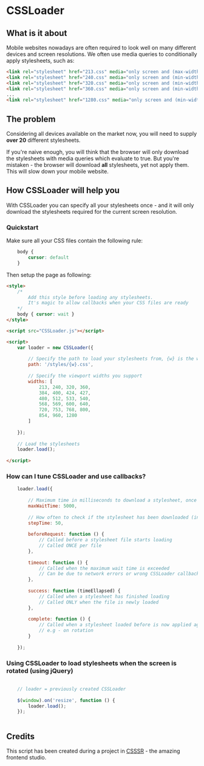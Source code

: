 CSSLoader
=========

What is it about
-----

Mobile websites nowadays are often required to look well on many different devices and screen resolutions. 
We often use media queries to conditionally apply stylesheets, such as:

```html
<link rel="stylesheet" href="213.css" media="only screen and (max-width: 239px)">
<link rel="stylesheet" href="240.css" media="only screen and (min-width: 240px) and (max-width: 319px)">
<link rel="stylesheet" href="320.css" media="only screen and (min-width: 320px) and (max-width: 359px)">
<link rel="stylesheet" href="360.css" media="only screen and (min-width: 360px) and (max-width: 383px)">
...
<link rel="stylesheet" href="1280.css" media="only screen and (min-width: 1280px)">
```

The problem
-----

Considering all devices available on the market now, you will need to supply **over 20** different stylesheets. 

If you're naive enough, you will think that the browser will only download the stylesheets with media queries which evaluate to true. 
But you're mistaken - the browser will download **all** stylesheets, yet not apply them. This will slow down your mobile website. 

How CSSLoader will help you
-----

With CSSLoader you can specify all your stylesheets once - and it will only download the stylesheets required for the current screen resolution. 

### Quickstart

Make sure all your CSS files contain the following rule:

```css
	body {
		cursor: default
	}
```

Then setup the page as following:

```html
<style>
	/* 
		Add this style before loading any stylesheets.
		It's magic to allow callbacks when your CSS files are ready
	*/
	body { cursor: wait }
</style>

<script src="CSSLoader.js"></script>

<script>
	var loader = new CSSLoader({
	
		// Specify the path to load your stylesheets from, {w} is the width
		path: '/styles/{w}.css',
		
		// Specify the viewport widths you support
		widths: [
			213, 240, 320, 360,
			384, 400, 424, 427,
			480, 512, 533, 540,
			568, 569, 600, 640,
			720, 753, 768, 800,
			854, 960, 1280
		]
		
	});
	
	// Load the stylesheets
	loader.load();
	
</script>
```

### How can I tune CSSLoader and use callbacks?

```javascript
	loader.load({
	
		// Maximum time in milliseconds to download a stylesheet, once over, will result in timeout
		maxWaitTime: 5000,
		
		// How often to check if the stylesheet has been downloaded (in milliseconds)
		stepTime: 50,
		
		beforeRequest: function () {
			// Called before a stylesheet file starts loading
			// Called ONCE per file
		},
		
		timeout: function () {
			// Called when the maximum wait time is exceeded
			// Can be due to network errors or wrong CSSLoader callback configuration
		},
		
		success: function (timeEllapsed) {
			// Called when a stylesheet has finished loading
			// Called ONLY when the file is newly loaded
		},
		
		complete: function () {
			// Called when a stylesheet loaded before is now applied again
			// e.g - on rotation
		}
		
	});
```

### Using CSSLoader to load stylesheets when the screen is rotated (using jQuery)

```javascript
	
	// loader = previously created CSSLoader
	
	$(window).on('resize', function () {
		loader.load();
	});
	
```

Credits
-----

This script has been created during a project in [CSSSR](http://csssr.ru) - the amazing frontend studio.